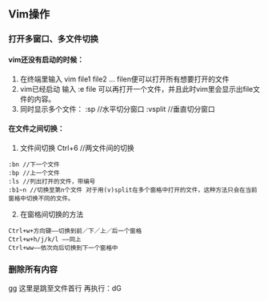 ## Vim操作

### 打开多窗口、多文件切换

#### vim还没有启动的时候：
1. 在终端里输入 vim file1 file2 ... filen便可以打开所有想要打开的文件
2. vim已经启动 输入 :e file 可以再打开一个文件，并且此时vim里会显示出file文件的内容。
3. 同时显示多个文件： :sp //水平切分窗口 :vsplit //垂直切分窗口

#### 在文件之间切换：
1. 文件间切换 Ctrl+6 //两文件间的切换
```
:bn //下一个文件
:bp //上一个文件
:ls //列出打开的文件，带编号
:b1~n //切换至第n个文件 对于用(v)split在多个窗格中打开的文件，这种方法只会在当前窗格中切换不同的文件。
```
2. 在窗格间切换的方法
```
Ctrl+w+方向键——切换到前／下／上／后一个窗格
Ctrl+w+h/j/k/l ——同上
Ctrl+ww——依次向后切换到下一个窗格中
```
### 删除所有内容
gg 这里是跳至文件首行 再执行：dG 